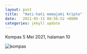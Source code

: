 ```yaml
---
layout: post
title:  "Hati-hati memajaki Kripto"
date:   2021-05-15 08:56:52 +0800
categories: jekyll update
---
```

Kompas 5 Mei 2021, halaman 10

![kompas]({{site.url}}/assets/Kompas-2021-05-15-hal-10.png)

